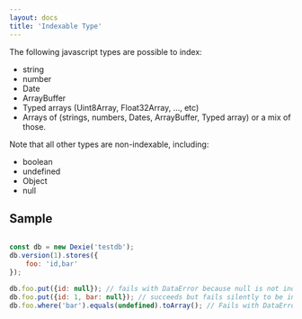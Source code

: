 ```yaml
---
layout: docs
title: 'Indexable Type'
---
```


The following javascript types are possible to index:

* string
* number
* Date
* ArrayBuffer
* Typed arrays (Uint8Array, Float32Array, ..., etc)
* Arrays of (strings, numbers, Dates, ArrayBuffer, Typed array) or a mix of those.

Note that all other types are non-indexable, including:

* boolean
* undefined
* Object
* null

## Sample

```javascript

const db = new Dexie('testdb');
db.version(1).stores({
    foo: 'id,bar'
});

db.foo.put({id: null}); // fails with DataError because null is not indexable.
db.foo.put({id: 1, bar: null}); // succeeds but fails silently to be indexed by "bar" index.
db.foo.where('bar').equals(undefined).toArray(); // Fails with DataError as undefined is not indexable.

```
